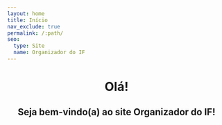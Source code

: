 ```yaml
---
layout: home
title: Início
nav_exclude: true
permalink: /:path/
seo:
  type: Site
  name: Organizador do IF
---
```


<h1 align="center"><span style='font-weight: bold;'>Olá!</span></h1>
<h2 align="center">Seja bem-vindo(a) ao site<span style='font-weight: bold;'> Organizador do IF</span>!</h2>
